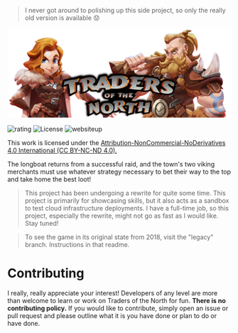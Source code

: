 > I never got around to polishing up this side project, so only the really old version is available 😟

![GitHub Logo for Traders of the North](./.github/img/gh-logo.png?raw=true "GitHub Logo for Traders of the North")

![rating](https://img.shields.io/badge/esrb%20unofficial-E%20(everyone)-lightgrey) ![License](https://img.shields.io/badge/license-CC%20BY--NC--ND%204.0-blue) ![websiteup](https://img.shields.io/website?down_color=red&down_message=offline&up_color=green&up_message=online&url=https%3A%2F%2Ftraders.leeb.xyz)

This work is licensed under the <a href="https://creativecommons.org/licenses/by-nc-nd/4.0/">Attribution-NonCommercial-NoDerivatives 4.0 International (CC BY-NC-ND 4.0).</a>

The longboat returns from a successful raid, and the town's two viking merchants must use whatever strategy necessary to bet their way to the top and take home the best loot!

> This project has been undergoing a rewrite for quite some time. This project is primarily for showcasing skills, but it also acts as a sandbox to test cloud infrastructure deployments. I have a full-time job, so this project, especially the rewrite, might not go as fast as I would like. Stay tuned!

> To see the game in its original state from 2018, visit the "legacy" branch. Instructions in that readme.

# Contributing
I really, really appreciate your interest! Developers of any level are more than welcome to learn or work on Traders of the North for fun. **There is no contributing policy.** If you would like to contribute, simply open an issue or pull request and please outline what it is you have done or plan to do or have done.

